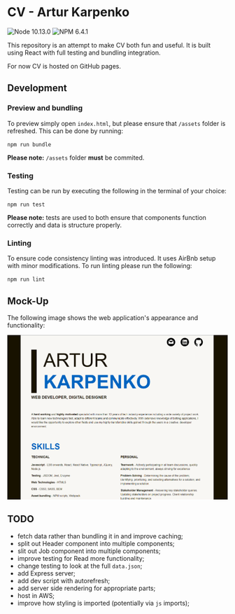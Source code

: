 # CV - Artur Karpenko

![Node 10.13.0](https://img.shields.io/badge/Node-10.13.0-brightgreen.svg) ![NPM 6.4.1](https://img.shields.io/badge/NPM-6.4.1-brightgreen.svg)

This repository is an attempt to make CV both fun and useful. It is built using React with full testing and bundling integration.

For now CV is hosted on GitHub pages.

## Development
### Preview and bundling
To preview simply open `index.html`, but please ensure that `/assets` folder is refreshed. This can be done by running:
```
npm run bundle
```
**Please note:** `/assets` folder **must** be commited.

### Testing
Testing can be run by executing the following in the terminal of your choice:
```
npm run test
```

**Please note:** tests are used to both ensure that components function correctly and data is structure properly.

### Linting
To ensure code consistency linting was introduced. It uses AirBnb setup with minor modifications. To run linting please run the following:
```
npm run lint
```
## Mock-Up

The following image shows the web application's appearance and functionality:

![The weather app includes a search option, a list of cities, and a five-day forecast and current weather conditions for London.](./assets/screenshot.png)


## TODO
- fetch data rather than bundling it in and improve caching;
- split out Header component into multiple components;
- slit out Job component into multiple components;
- improve testing for Read more functionality;
- change testing to look at the full `data.json`;
- add Express server;
- add dev script with autorefresh;
- add server side rendering for appropriate parts;
- host in AWS;
- improve how styling is imported (potentially via `js` imports);
